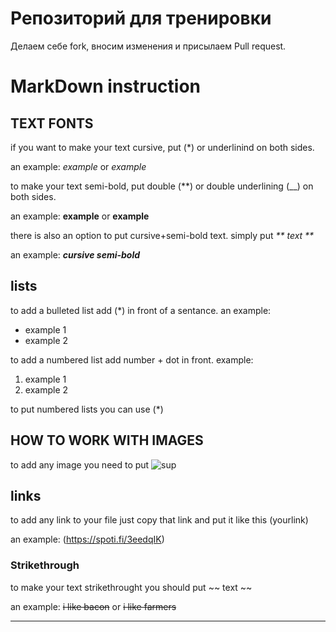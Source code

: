 # Репозиторий для тренировки

Делаем себе fork, вносим изменения и присылаем Pull request.

# MarkDown instruction 

## TEXT FONTS

if you want to make your text cursive, put (*) or underlinind on both sides. 

an example: *example* or _example_

to make your text semi-bold, put double (**) or double underlining (__) on both sides.

an example: **example** or __example__

there is also an option to put cursive+semi-bold text. simply put _** text **_ 

an example:
_**cursive semi-bold**_

## lists 
to add a bulleted list add (*) in front of a sentance.
an example:

* example 1
* example 2

to add a numbered list add number + dot in front.
example:

1. example 1
2. example 2

to put numbered lists you can use (*)

## HOW TO WORK WITH IMAGES

to add any image you need to put ![sup](pig.jpg)

## links 

to add any link to your file just copy that link and put it like this (yourlink)

an example: (https://spoti.fi/3eedqIK)

### Strikethrough

to make your text strikethrought you should put ~~ text ~~

an example: ~~i like bacon~~ or ~~i like farmers~~

---